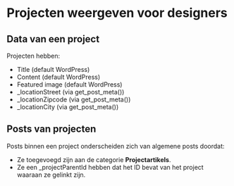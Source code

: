 # Projecten weergeven voor designers

## Data van een project

Projecten hebben:
* Title (default WordPress)
* Content (default WordPress)
* Featured image (default WordPress)
* _locationStreet (via get_post_meta())
* _locationZipcode (via get_post_meta())
* _locationCity (via get_post_meta())

## Posts van projecten

Posts binnen een project onderscheiden zich van algemene posts doordat:
* Ze toegevoegd zijn aan de categorie **Projectartikels**.
* Ze een _projectParentId hebben dat het ID bevat van het project waaraan ze gelinkt zijn.

